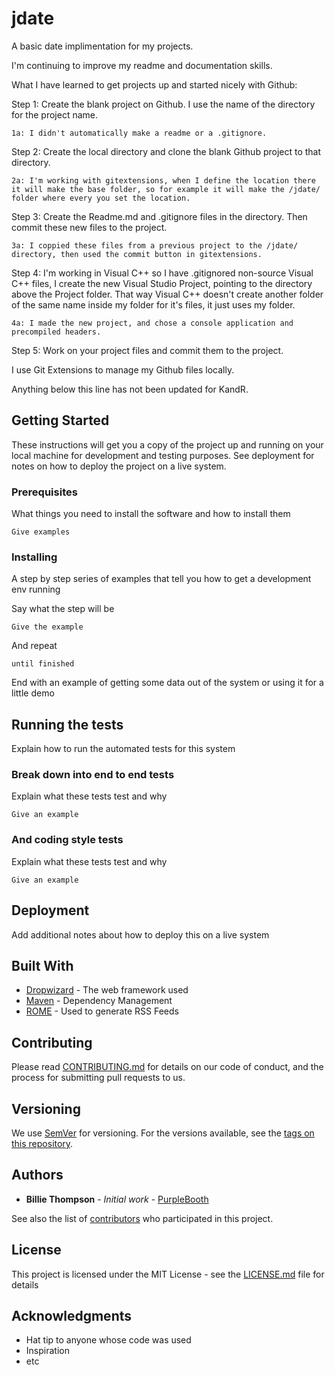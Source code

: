 # jdate

A basic date implimentation for my projects.

I'm continuing to improve my readme and documentation skills.

What I have learned to get projects up and started nicely with Github:

Step 1: Create the blank project on Github. I use the name of the directory for the project name.
	
	1a: I didn't automatically make a readme or a .gitignore.

Step 2: Create the local directory and clone the blank Github project to that directory.
	
	2a: I'm working with gitextensions, when I define the location there it will make the base folder, so for example it will make the /jdate/ folder where every you set the location.

Step 3: Create the Readme.md and .gitignore files in the directory. Then commit these new files to the project.
	
	3a: I coppied these files from a previous project to the /jdate/ directory, then used the commit button in gitextensions.

Step 4: I'm working in Visual C++ so I have .gitignored non-source Visual C++ files, I create the new Visual Studio Project, pointing to the directory above the Project folder.  That way Visual C++ doesn't create another folder of the same name inside my folder for it's files, it just uses my folder.
	
	4a: I made the new project, and chose a console application and precompiled headers.

Step 5: Work on your project files and commit them to the project.  

I use Git Extensions to manage my Github files locally.

  
Anything below this line has not been updated for KandR.

## Getting Started

These instructions will get you a copy of the project up and running on your local machine for development and testing purposes. See deployment for notes on how to deploy the project on a live system.

### Prerequisites

What things you need to install the software and how to install them

```
Give examples
```

### Installing

A step by step series of examples that tell you how to get a development env running

Say what the step will be

```
Give the example
```

And repeat

```
until finished
```

End with an example of getting some data out of the system or using it for a little demo

## Running the tests

Explain how to run the automated tests for this system

### Break down into end to end tests

Explain what these tests test and why

```
Give an example
```

### And coding style tests

Explain what these tests test and why

```
Give an example
```

## Deployment

Add additional notes about how to deploy this on a live system

## Built With

* [Dropwizard](http://www.dropwizard.io/1.0.2/docs/) - The web framework used
* [Maven](https://maven.apache.org/) - Dependency Management
* [ROME](https://rometools.github.io/rome/) - Used to generate RSS Feeds

## Contributing

Please read [CONTRIBUTING.md](https://gist.github.com/PurpleBooth/b24679402957c63ec426) for details on our code of conduct, and the process for submitting pull requests to us.

## Versioning

We use [SemVer](http://semver.org/) for versioning. For the versions available, see the [tags on this repository](https://github.com/your/project/tags). 

## Authors

* **Billie Thompson** - *Initial work* - [PurpleBooth](https://github.com/PurpleBooth)

See also the list of [contributors](https://github.com/your/project/contributors) who participated in this project.

## License

This project is licensed under the MIT License - see the [LICENSE.md](LICENSE.md) file for details

## Acknowledgments

* Hat tip to anyone whose code was used
* Inspiration
* etc

